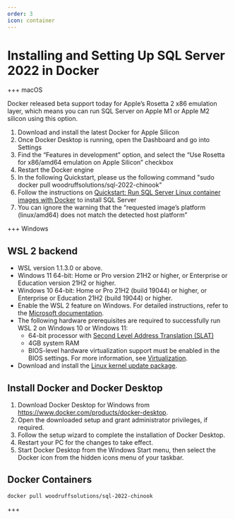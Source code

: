 ```yaml
---
order: 3
icon: container
---
```

# Installing and Setting Up SQL Server 2022 in Docker

+++ macOS

Docker released beta support today for Apple’s Rosetta 2 x86 emulation layer, which means you can run SQL Server on Apple M1 or Apple M2 silicon using this option.

1. Download and install the latest Docker for Apple Silicon
2. Once Docker Desktop is running, open the Dashboard and go into Settings
3. Find the “Features in development” option, and select the “Use Rosetta for x86/amd64 emulation on Apple Silicon” checkbox
4. Restart the Docker engine
5. In the following Quickstart, please us the following command "sudo docker pull woodruffsolutions/sql-2022-chinook"
6. Follow the instructions on <a href="https://learn.microsoft.com/sql/linux/quickstart-install-connect-docker" target="_blank">Quickstart: Run SQL Server Linux container images with Docker</a> to install SQL Server
7. You can ignore the warning that the “requested image’s platform (linux/amd64) does not match the detected host platform”

+++ Windows

## WSL 2 backend

- WSL version 1.1.3.0 or above.
- Windows 11 64-bit: Home or Pro version 21H2 or higher, or Enterprise or Education version 21H2 or higher.
- Windows 10 64-bit: Home or Pro 21H2 (build 19044) or higher, or Enterprise or Education 21H2 (build 19044) or higher.
- Enable the WSL 2 feature on Windows. For detailed instructions, refer to the [Microsoft documentation](https://docs.microsoft.com/en-us/windows/wsl/install-win10).
- The following hardware prerequisites are required to successfully run WSL 2 on Windows 10 or Windows 11:
  - 64-bit processor with [Second Level Address Translation (SLAT)](https://en.wikipedia.org/wiki/Second_Level_Address_Translation)
  - 4GB system RAM
  - BIOS-level hardware virtualization support must be enabled in the BIOS settings. For more information, see [Virtualization](https://docs.docker.com/desktop/troubleshoot/topics/#virtualization).
- Download and install the [Linux kernel update package](https://docs.microsoft.com/windows/wsl/wsl2-kernel).

## Install Docker and Docker Desktop

1. Download Docker Desktop for Windows from https://www.docker.com/products/docker-desktop.
2. Open the downloaded setup and grant administrator privileges, if required.
3. Follow the setup wizard to complete the installation of Docker Desktop.
4. Restart your PC for the changes to take effect.
5. Start Docker Desktop from the Windows Start menu, then select the Docker icon from the hidden icons menu of your taskbar.

## Docker Containers

``` output
docker pull woodruffsolutions/sql-2022-chinook
```
+++